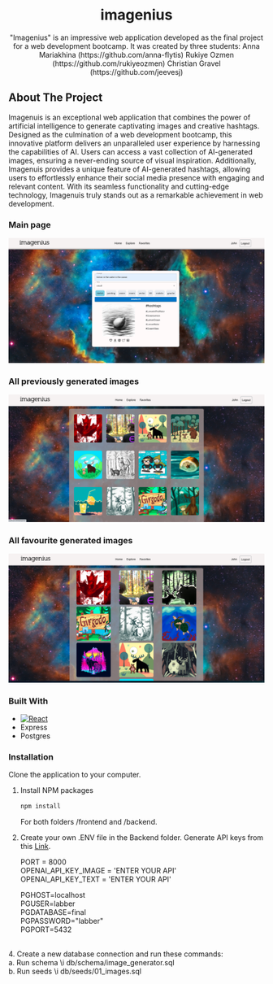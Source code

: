 
<h1 align="center"><bold>imagenius</bold></h1>
  <p align="center"> "Imagenius" is an impressive web application developed as the final project for a web development bootcamp. 
    It was created by three students:
    Anna Mariakhina (https://github.com/anna-flytis)
    Rukiye Ozmen (https://github.com/rukiyeozmen)
    Christian Gravel (https://github.com/jeevesj)


## About The Project
<p>Imagenuis is an exceptional web application that combines the power of artificial intelligence to generate captivating images and creative hashtags. Designed as the culmination of a web development bootcamp, this innovative platform delivers an unparalleled user experience by harnessing the capabilities of AI. Users can access a vast collection of AI-generated images, ensuring a never-ending source of visual inspiration. Additionally, Imagenuis provides a unique feature of AI-generated hashtags, allowing users to effortlessly enhance their social media presence with engaging and relevant content. With its seamless functionality and cutting-edge technology, Imagenuis truly stands out as a remarkable achievement in web development.</p>

### Main page 
![Main Page](img-md/main.png)
### All previously generated images
![Latest images page](img-md/explore.png)
### All favourite generated images 
![Favorite Page](img-md/favorite.png)


### Built With
* [![React][React.js]][React-url]
* Express
* Postgres



### Installation

Clone the application to your computer. 
1. Install NPM packages
   ```sh
   npm install
   ```
   For both folders /frontend and /backend.

2. Create your own .ENV file in the Backend folder. Generate API keys from this [Link](https://openai.com/).
   <br />
   <div>
    PORT = 8000
   <br />
    OPENAI_API_KEY_IMAGE = 'ENTER YOUR API'
   <br />
    OPENAI_API_KEY_TEXT = 'ENTER YOUR API'
     
    PGHOST=localhost
   <br />
    PGUSER=labber
   <br />
    PGDATABASE=final
   <br />
    PGPASSWORD="labber"
   <br />
    PGPORT=5432
 </div>  
<br />
<div>
4. Create a new database connection and run these commands:
<br />
   a. Run schema \i db/schema/image_generator.sql
<br />
   b. Run seeds  \i db/seeds/01_images.sql
</div>






[React.js]: https://img.shields.io/badge/React-20232A?style=for-the-badge&logo=react&logoColor=61DAFB
[React-url]: https://reactjs.org/

[Bootstrap.com]: https://img.shields.io/badge/Bootstrap-563D7C?style=for-the-badge&logo=bootstrap&logoColor=white
[Bootstrap-url]: https://getbootstrap.com
[JQuery.com]: https://img.shields.io/badge/jQuery-0769AD?style=for-the-badge&logo=jquery&logoColor=white
[JQuery-url]: https://jquery.com 
